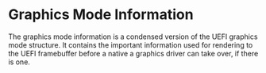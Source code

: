 # Graphics Mode Information
The graphics mode information is a condensed version of the UEFI graphics mode structure. It contains the important information used for rendering to the UEFI framebuffer before a native a graphics driver can take over, if there is one.